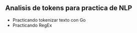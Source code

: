 ## Analisis de tokens para practica de NLP

- Practicando tokenizar texto con Go
- Practicando RegEx
